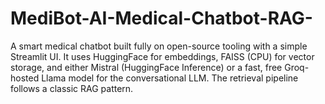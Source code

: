 # MediBot-AI-Medical-Chatbot-RAG-
A smart medical chatbot built fully on open-source tooling with a simple Streamlit UI. It uses HuggingFace for embeddings, FAISS (CPU) for vector storage, and either Mistral (HuggingFace Inference) or a fast, free Groq-hosted Llama model for the conversational LLM. The retrieval pipeline follows a classic RAG pattern.
